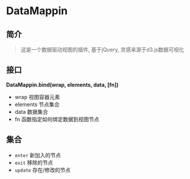 # DataMappin

## 简介
> 这是一个数据驱动视图的插件, 基于jQuery, 灵感来源于d3.js数据可视化


## 接口
**DataMappin.bind(wrap, elements, data, [fn])**
* wrap 视图容器元素
* elements 节点集合
* data 数据集合
* fn 函数指定如何绑定数据到视图节点

## 集合
*   `enter`  新加入的节点
*   `exit`   移除的节点
*   `update` 存在/修改的节点



